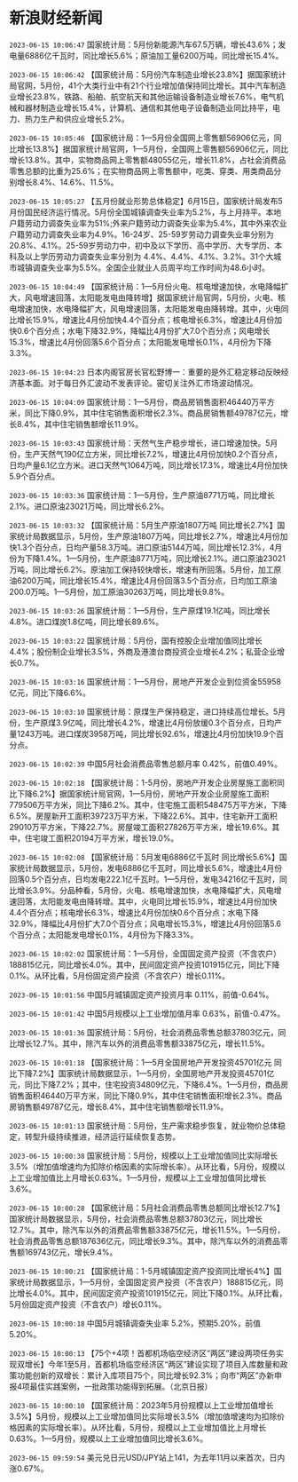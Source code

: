 # 新浪财经新闻
`2023-06-15 10:06:47` 国家统计局：5月份新能源汽车67.5万辆，增长43.6%；发电量6886亿千瓦时，同比增长5.6%；原油加工量6200万吨，同比增长15.4%。

`2023-06-15 10:06:42` 【国家统计局：5月份汽车制造业增长23.8%】据国家统计局官网，5月份，41个大类行业中有21个行业增加值保持同比增长。其中汽车制造业增长23.8%，铁路、船舶、航空航天和其他运输设备制造业增长7.6%，电气机械和器材制造业增长15.4%，计算机、通信和其他电子设备制造业同比持平，电力、热力生产和供应业增长5.2%。

`2023-06-15 10:05:46` 【国家统计局：1—5月份全国网上零售额56906亿元，同比增长13.8%】据国家统计局官网，1—5月份，全国网上零售额56906亿元，同比增长13.8%。其中，实物商品网上零售额48055亿元，增长11.8%，占社会消费品零售总额的比重为25.6%；在实物商品网上零售额中，吃类、穿类、用类商品分别增长8.4%、14.6%、11.5%。

`2023-06-15 10:05:27` 【五月份就业形势总体稳定】6月15日，国家统计局发布5月份国民经济运行情况。5月份全国城镇调查失业率为5.2%，与上月持平。本地户籍劳动力调查失业率为51%;外来户籍劳动力调查失业率为5.4%，其中外来农业户籍劳动力调查失业率为4.9%。16-24岁、25-59岁劳动力调查失业率分别为20.8%、4.1%。25-59岁劳动力中，初中及以下学历、高中学历、大专学历、本科及以上学历劳动力调查失业率分别为 4.4%、4.4%、4.1%、3.2%。31个大城市城镇调查失业率为5.5%。全国企业就业人员周平均工作时间为48.6小时。

`2023-06-15 10:04:49` 【国家统计局：1—5月份火电、核电增速加快，水电降幅扩大，风电增速回落，太阳能发电由降转增】据国家统计局官网，5月份，火电、核电增速加快，水电降幅扩大，风电增速回落，太阳能发电由降转增。其中，火电同比增长15.9%，增速比4月份加快4.4个百分点；核电增长6.3%，增速比4月份加快0.6个百分点；水电下降32.9%，降幅比4月份扩大7.0个百分点；风电增长15.3%，增速比4月份回落5.6个百分点；太阳能发电增长0.1%，4月份为下降3.3%。

`2023-06-15 10:04:23` 日本内阁官房长官松野博一：重要的是外汇稳定移动反映经济基本面。对于每日外汇波动不发表评论。密切关注外汇市场波动情况。

`2023-06-15 10:04:09` 国家统计局：1—5月份，商品房销售面积46440万平方米，同比下降0.9%，其中住宅销售面积增长2.3%。商品房销售额49787亿元，增长8.4%，其中住宅销售额增长11.9%。

`2023-06-15 10:03:43` 国家统计局：天然气生产稳步增长，进口增速加快。5月份，生产天然气190亿立方米，同比增长7.2%，增速比4月份加快0.2个百分点，日均产量6.1亿立方米。进口天然气1064万吨，同比增长17.3%，增速比4月份加快5.9个百分点。

`2023-06-15 10:03:36` 国家统计局：1—5月份，生产原油8771万吨，同比增长2.1%。进口原油23021万吨，同比增长6.2%。

`2023-06-15 10:03:32` 【国家统计局：5月生产原油1807万吨 同比增长2.7%】国家统计局数据显示，5月份，生产原油1807万吨，同比增长2.7%，增速比4月份加快1.3个百分点，日均产量58.3万吨。进口原油5144万吨，同比增长12.3%，4月份为下降1.4%。1—5月份，生产原油8771万吨，同比增长2.1%。进口原油23021万吨，同比增长6.2%。原油加工保持较快增长，增速有所回落。5月份，加工原油6200万吨，同比增长15.4%，增速比4月份回落3.5个百分点，日均加工原油200.0万吨。1—5月份，加工原油30263万吨，同比增长9.8%。

`2023-06-15 10:03:26` 国家统计局：1—5月份，生产原煤19.1亿吨，同比增长4.8%。进口煤炭1.8亿吨，同比增长89.6%。

`2023-06-15 10:03:22` 国家统计局：5月份，国有控股企业增加值同比增长4.4%；股份制企业增长3.5%，外商及港澳台商投资企业增长4.2%；私营企业增长0.7%。

`2023-06-15 10:03:16` 国家统计局：1—5月份，房地产开发企业到位资金55958亿元，同比下降6.6%。

`2023-06-15 10:03:10` 国家统计局：原煤生产保持稳定，进口持续高位增长。5月份，生产原煤3.9亿吨，同比增长4.2%，增速比4月份放缓0.3个百分点，日均产量1243万吨。进口煤炭3958万吨，同比增长92.6%，增速比4月份加快19.9个百分点。

`2023-06-15 10:02:39` 中国5月社会消费品零售总额月率 0.42%，前值0.49%。

`2023-06-15 10:02:18` 【国家统计局：1-5月份，房地产开发企业房屋施工面积同比下降6.2%】据国家统计局官网，1—5月份，房地产开发企业房屋施工面积779506万平方米，同比下降6.2%。其中，住宅施工面积548475万平方米，下降6.5%。房屋新开工面积39723万平方米，下降22.6%。其中，住宅新开工面积29010万平方米，下降22.7%。房屋竣工面积27826万平方米，增长19.6%。其中，住宅竣工面积20194万平方米，增长19.0%。

`2023-06-15 10:02:08` 【国家统计局：5月发电6886亿千瓦时 同比增长5.6%】国家统计局数据显示，5月份，发电6886亿千瓦时，同比增长5.6%，增速比4月份回落0.5个百分点，日均发电222.1亿千瓦时。1—5月份，发电34216亿千瓦时，同比增长3.9%。分品种看，5月份，火电、核电增速加快，水电降幅扩大，风电增速回落，太阳能发电由降转增。其中，火电同比增长15.9%，增速比4月份加快4.4个百分点；核电增长6.3%，增速比4月份加快0.6个百分点；水电下降32.9%，降幅比4月份扩大7.0个百分点；风电增长15.3%，增速比4月份回落5.6个百分点；太阳能发电增长0.1%，4月份为下降3.3%。

`2023-06-15 10:02:02` 国家统计局：1—5月份，全国固定资产投资（不含农户）188815亿元，同比增长4.0%。其中，民间固定资产投资101915亿元，同比下降0.1%。从环比看，5月份固定资产投资（不含农户）增长0.11%。

`2023-06-15 10:01:56` 中国5月城镇固定资产投资月率 0.11%，前值-0.64%。

`2023-06-15 10:01:42` 中国5月规模以上工业增加值月率 0.63%，前值-0.47%。

`2023-06-15 10:01:36` 国家统计局：5月份，社会消费品零售总额37803亿元，同比增长12.7%。其中，除汽车以外的消费品零售额33875亿元，增长11.5%。

`2023-06-15 10:01:18` 【国家统计局：1—5月全国房地产开发投资45701亿元 同比下降7.2%】国家统计局数据显示，1—5月份，全国房地产开发投资45701亿元，同比下降7.2%；其中，住宅投资34809亿元，下降6.4%。1—5月份，商品房销售面积46440万平方米，同比下降0.9%，其中住宅销售面积增长2.3%。商品房销售额49787亿元，增长8.4%，其中住宅销售额增长11.9%。

`2023-06-15 10:01:13` 国家统计局：5月份，生产需求稳步恢复，就业物价总体稳定，转型升级持续推进，经济运行延续恢复态势。

`2023-06-15 10:00:38` 国家统计局：5月份，规模以上工业增加值同比实际增长3.5%（增加值增速均为扣除价格因素的实际增长率）。从环比看，5月份，规模以上工业增加值比上月增长0.63%。1—5月份，规模以上工业增加值同比增长3.6%。

`2023-06-15 10:00:28` 【国家统计局：5月社会消费品零售总额同比增长12.7%】国家统计局数据显示，5月份，社会消费品零售总额37803亿元，同比增长12.7%。其中，除汽车以外的消费品零售额33875亿元，增长11.5%。1—5月份，社会消费品零售总额187636亿元，同比增长9.3%。其中，除汽车以外的消费品零售额169743亿元，增长9.4%。

`2023-06-15 10:00:21` 【国家统计局：1-5月城镇固定资产投资同比增长4%】国家统计局数据显示，1—5月份，全国固定资产投资（不含农户）188815亿元，同比增长4.0%。其中，民间固定资产投资101915亿元，同比下降0.1%。从环比看，5月份固定资产投资（不含农户）增长0.11%。

`2023-06-15 10:00:18` 中国5月城镇调查失业率 5.2%，预期5.20%，前值5.20%。

`2023-06-15 10:00:13` 【75个+4项！首都机场临空经济区“两区”建设两项任务实现双增长】今年1至5月，首都机场临空经济区“两区”建设实现了项目入库数量和政策功能创新的双增长：累计入库项目75个，同比增长92.3%；向市“两区”办新申报4项最佳实践案例，一批政策功能得到拓展。（北京日报）

`2023-06-15 10:00:10` 【国家统计局：2023年5月份规模以上工业增加值增长3.5%】5月份，规模以上工业增加值同比实际增长3.5%（增加值增速均为扣除价格因素的实际增长率）。从环比看，5月份，规模以上工业增加值比上月增长0.63%。1—5月份，规模以上工业增加值同比增长3.6%。

`2023-06-15 09:59:54` 美元兑日元USD/JPY站上141，为去年11月以来首次，日内涨0.67%。

